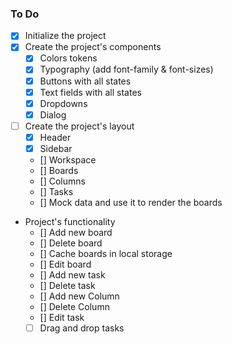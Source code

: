 ### To Do

- [x] Initialize the project
- [x] Create the project's components
  - [x] Colors tokens
  - [x] Typography (add font-family & font-sizes)
  <!-- We will use Radix headless components -->
  - [x] Buttons with all states
  - [x] Text fields with all states
  - [x] Dropdowns
  - [x] Dialog
- [ ] Create the project's layout
  - [x] Header
  - [x] Sidebar
  - [] Workspace
  - [] Boards
  - [] Columns
  - [] Tasks
  - [] Mock data and use it to render the boards
- Project's functionality
  - [] Add new board
  - [] Delete board
  - [] Cache boards in local storage
  - [] Edit board
  - [] Add new task
  - [] Delete task
  - [] Add new Column
  - [] Delete Column
  - [] Edit task
  - [ ] Drag and drop tasks
